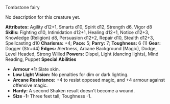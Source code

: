 Tombstone fairy

No description for this creature yet.

**Attributes:** Agility d12+1, Smarts d10, Spirit d12, Strength d6,
Vigor d8
**Skills:** Fighting d10, Intimidation d12+1, Healing d12+1, Notice
d12+3, Knowledge (Religion) d8, Persuasion d12+2, Repair d10, Stealth
d12+3, Spellcasting d10
**Charisma:** +4; **Pace:** 5; **Parry:** 7; **Toughness:** 6 (1)
**Gear:** Dagger (Str+d4)
**Edges:** Alertness, Arcane Background (Magic), Dodge, Level Headed,
Strong Willed
**Powers:** Dispel, Light (dancing lights), Mind Reading, Puppet
**Special Abilities**
- **Armour +1:** Slate skin.
- **Low Light Vision:** No penalties for dim or dark lighting.
- **Arcane Resistance:** +4 to resist opposed magic, and +4 armour
against offensive magic.
- **Hardy:** A second Shaken result doesn't become a wound.
- **Size -1:** Three feet tall; Toughness -1.

